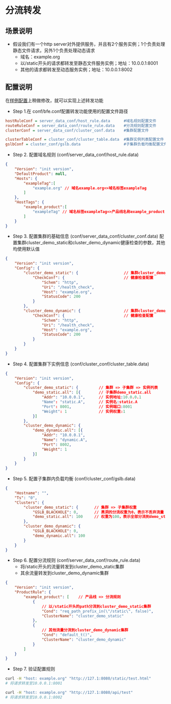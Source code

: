 # 分流转发

## 场景说明

* 假设我们有一个http server对外提供服务，并且有2个服务实例；1个负责处理静态文件请求，另外1个负责处理动态请求
  * 域名：example.org
  * 以/static开头的请求都转发至静态文件服务实例；地址：10.0.0.1:8001
  * 其他的请求都转发至动态服务实例；地址：10.0.0.1:8002

## 配置说明
在[样例配置](../../../conf/)上稍做修改，就可以实现上述转发功能

* Step 1.在 conf/bfe.conf配置转发功能使用的配置文件路径

```ini
hostRuleConf = server_data_conf/host_rule.data      #域名规则配置文件
routeRuleConf = server_data_conf/route_rule.data    #分流规则配置文件
clusterConf = server_data_conf/cluster_conf.data    #集群配置文件

clusterTableConf = cluster_conf/cluster_table.data  #集群实例列表配置文件
gslbConf = cluster_conf/gslb.data                   #子集群负载均衡配置文件
```

* Step 2. 配置域名规则 (conf/server_data_conf/host_rule.data)

```json
{
    "Version": "init version",
    "DefaultProduct": null,
    "Hosts": {
        "exampleTag":[
            "example.org" // 域名example.org=>域名标签exampleTag
        ]
    },
    "HostTags": {
        "example_product":[
            "exampleTag" // 域名标签exampleTag=>产品线名称example_product
        ]
    }
}
```

* Step 3. 配置集群的基础信息 (conf/server_data_conf/cluster_conf.data)
配置集群cluster_demo_static和cluster_demo_dynamic健康检查的参数，其他均使用默认值

```json
{
    "Version": "init version",
    "Config": {
        "cluster_demo_static": {                    // 集群cluster_demo_static的配置
            "CheckConf": {                          // 健康检查配置
                "Schem": "http",
                "Uri": "/health_check",
                "Host": "example.org",
                "StatusCode": 200
            }
        },
        "cluster_demo_dynamic": {                   // 集群cluster_demo_dynamic的配置
            "CheckConf": {                          // 健康检查配置
                "Schem": "http",
                "Uri": "/health_check",
                "Host": "example.org",
                "StatusCode": 200
            }
        }
    }
}
```

* Step 4. 配置集群下实例信息 (conf/cluster_conf/cluster_table.data)

```json
{
    "Version": "init version",
    "Config": {
        "cluster_demo_static": {         // 集群 => 子集群 => 实例列表
            "demo_static.all": [{        // 子集群demo_static.all
                "Addr": "10.0.0.1",      // 实例地址:10.0.0.1
                "Name": "static.A",      // 实例名:static.A
                "Port": 8001,            // 实例端口:8001
                "Weight": 1              // 实例权重:1
            }]
        },
        "cluster_demo_dynamic": {
            "demo_dynamic.all": [{
                "Addr": "10.0.0.1",
                "Name": "dynamic.A",
                "Port": 8002,
                "Weight": 1
            }]
        }
    }
}
```

* Step 5. 配置子集群内负载均衡 (conf/cluster_conf/gslb.data)

```json
{
    "Hostname": "",
    "Ts": "0",
    "Clusters": {
        "cluster_demo_static": {       // 集群 => 子集群权重
            "GSLB_BLACKHOLE": 0,       // 黑洞的分流权重为0，表示不丢弃流量
            "demo_static.all": 100     // 权重为100，表示全部分流到demo_static.all
        },
        "cluster_demo_dynamic": {
            "GSLB_BLACKHOLE": 0,
            "demo_dynamic.all": 100
        }
    }
}
```

* Step 6. 配置分流规则 (conf/server_data_conf/route_rule.data)
  * 将/static开头的流量转发到cluster_demo_static集群
  * 其余流量转发到cluster_demo_dynamic集群

```json
{
    "Version": "init version",
    "ProductRule": {
        "example_product": [    // 产品线 => 分流规则
            {
                // 以/static开头的path分流到cluster_demo_static集群
                "Cond": "req_path_prefix_in(\"/static\", false)",  
                "ClusterName": "cluster_demo_static"
            },
            {
                // 其他流量分流到cluster_demo_dynamic集群
                "Cond": "default_t()",
                "ClusterName": "cluster_demo_dynamic"
            }
        ]
    }
}
```

* Step 7. 验证配置规则

```bash
curl -H "host: example.org" "http://127.1:8080/static/test.html"  
# 将请求转发至10.0.0.1:8001

curl -H "host: example.org" "http://127.1:8080/api/test" 
# 将请求转发至10.0.0.1:8002
```
